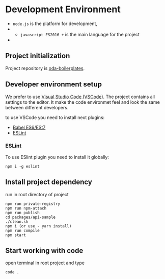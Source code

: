 # Development Environment

* `node.js` is the platform for development,
* * `javascript ES2016 +` is the main language for the project
* 
## Project initialization

Project repository is [oda-boilerplates](http://gitlab.pfrus.com/vedmalex/oda-boilerplates.git).

## Developer environment setup

We prefer to use [Visual Studio Code \(VSCode\)](https://code.visualstudio.com/). The project contains all settings to the editor. It make the code environmet feel and look the same between different developers.

to use VSCode you need to install next plugins:

* [Babel ES6/ESt7](https://marketplace.visualstudio.com/items?itemName=dzannotti.vscode-babel-coloring)
* [ESLint](https://marketplace.visualstudio.com/items?itemName=dbaeumer.vscode-eslint)

### ESLint

To use ESlint plugin you need to install it globally:

```
npm i -g eslint
```

## Install project dependency

run in root directory of project

```
npm run private-registry
npm run npm-attach
npm run publish
cd packages/api-sample
./clean.sh
npm i (or use - yarn install)
npm run compile
npm start
```

## Start working with code

open terminal in root project and type

```bash
code .
```



